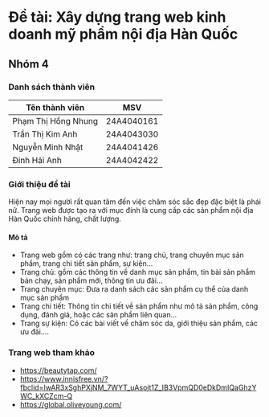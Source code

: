 # Đề tài: Xây dựng trang web kinh doanh mỹ phẩm nội địa Hàn Quốc
## Nhóm 4
### Danh sách thành viên
|Tên thành viên|MSV|
|---------------|-------|
|Phạm Thị Hồng Nhung|24A4040161|
|Trần Thị Kim Anh|24A4043030|
|Nguyễn Minh Nhật|24A4041426
|Đinh Hải Anh|24A4042422|
### Giới thiệu đề tài
Hiện nay mọi người rất quan tâm đến việc chăm sóc sắc đẹp đặc biệt là phái nữ. Trang web được tạo ra với mục đính là cung cấp các sản phẩm nội địa Hàn Quốc chính hãng, chất lượng.
#### Mô tả
- Trang web gồm có các trang như: trang chủ, trang chuyên mục sản phẩm, trang chi tiết sản phẩm, sự kiện...
- Trang chủ: gồm các thông tin về danh mục sản phẩm, tin bài sản phẩm bán chạy, sản phẩm mới, thông tin ưu đãi...
- Trang chuyên mục: Đưa ra danh sách các sản phẩm cụ thể của danh mục sản phẩm
- Trang chi tiết: Thông tin chi tiết về sản phẩm như mô tả sản phẩm, công dụng, đánh giá, hoặc các sản phẩm liên quan...
- Trang sự kiện: Có các bài viết về chăm sóc da, giới thiệu sản phẩm, các ưu đãi....
### Trang web tham khảo
- https://beautytap.com/
- https://www.innisfree.vn/?fbclid=IwAR3xSghPXjNM_7WYT_uAsojt1Z_IB3VpmQD0eDkDmIQaGhzYWC_kXCZcm-Q
- https://global.oliveyoung.com/
  
